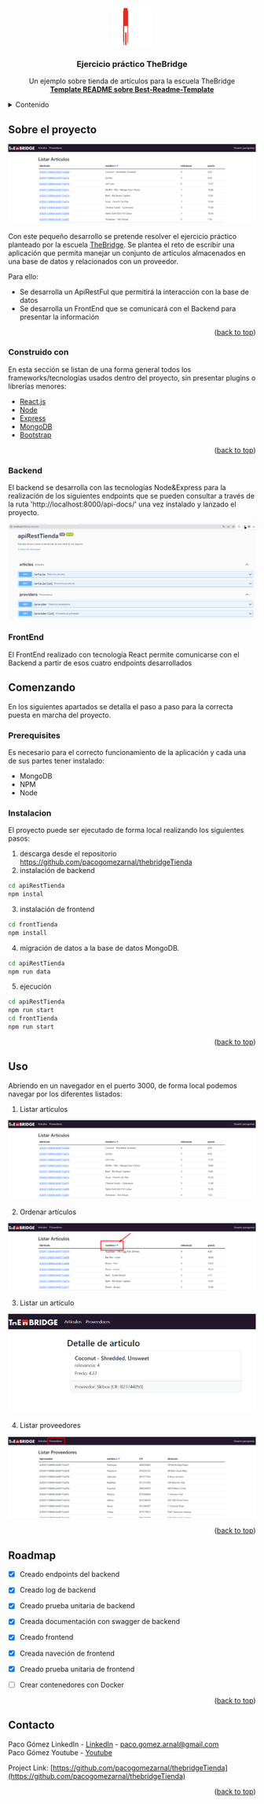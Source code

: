 <div id="top"></div>

<!-- PROJECT LOGO -->
<br />
<div align="center">
  <a href="https://github.com/pacogomezarnal/thebridgeTienda">
    <img src="frontTienda/public/logo_thebridge.svg" alt="LogoTheBridge" width="80" height="80">
  </a>

  <h3 align="center">Ejercicio práctico TheBridge</h3>

  <p align="center">
    Un ejemplo sobre tienda de artículos para la escuela TheBridge
    <br />
    <a href="https://github.com/othneildrew/Best-README-Template"><strong>Template README sobre Best-Readme-Template</strong></a>
  </p>
</div>



<!-- TABLE OF CONTENTS -->
<details>
  <summary>Contenido</summary>
  <ol>
    <li>
      <a href="#sobre-el-proyecto">Sobre el proyecto</a>
      <ul>
        <li><a href="#construido-con">Construido con</a></li>
        <li><a href="#backend">Backend</a></li>
        <li><a href="#frontend">Frontend</a></li>
      </ul>
    </li>
    <li>
      <a href="#comenzando">Comenzando</a>
      <ul>
        <li><a href="#prerequisitos">Prerequisitos</a></li>
        <li><a href="#instalacion">Instalación</a></li>
      </ul>
    </li>
    <li><a href="#uso">Uso</a></li>
    <li><a href="#roadmap">Roadmap</a></li>
    <li><a href="#contacto">Contacto</a></li>
  </ol>
</details>



<!-- ABOUT THE PROJECT -->
## Sobre el proyecto
<div align="center">
  <img src="frontTienda/public/screen_tienda01.png" alt="Tienda">
</div>

Con este pequeño desarrollo se pretende resolver el ejercicio práctico planteado por la escuela <a href="https://www.thebridge.tech/">TheBridge</a>. Se plantea el reto de escribir una aplicación que permita manejar un conjunto de artículos almacenados en una base de datos y relacionados con un proveedor.

Para ello:

* Se desarrolla un ApiRestFul que permitirá la interacción con la base de datos
* Se desarrolla un FrontEnd que se comunicará con el Backend para presentar la información

<p align="right">(<a href="#top">back to top</a>)</p>



### Construido con

En esta sección se listan de una forma general todos los frameworks/tecnologías usados dentro del proyecto, sin presentar plugins o librerías menores:

* [React.js](https://reactjs.org/)
* [Node](https://nodejs.dev/)
* [Express](https://expressjs.com/)
* [MongoDB](https://www.mongodb.com/)
* [Bootstrap](https://getbootstrap.com)

<p align="right">(<a href="#top">back to top</a>)</p>


### Backend

El backend se desarrolla con las tecnologías Node&Express para la realización de los siguientes endpoints que se pueden consultar a través de la ruta 'http://localhost:8000/api-docs/' una vez instalado y lanzado el proyecto.
<div align="center">
  <img src="frontTienda/public/screen_api01.png" alt="Tienda">
</div>

### FrontEnd

El FrontEnd realizado con tecnología React permite comunicarse con el Backend a partir de esos cuatro endpoints desarrollados

<!-- GETTING STARTED -->
## Comenzando

En los siguientes apartados se detalla el paso a paso para la correcta puesta en marcha del proyecto.

### Prerequisites

Es necesario para el correcto funcionamiento de la aplicación y cada una de sus partes tener instalado:

* MongoDB
* NPM
* Node

### Instalacion

El proyecto puede ser ejecutado de forma local realizando los siguientes pasos:

1. descarga desde el repositorio https://github.com/pacogomezarnal/thebridgeTienda
2. instalación de backend
  ```sh
  cd apiRestTienda
  npm instal
  ```
3. instalación de frontend
  ```sh
  cd frontTienda
  npm install
  ```
4. migración de datos a la base de datos MongoDB.
  ```sh
  cd apiRestTienda
  npm run data
  ```
5. ejecución
  ```sh
  cd apiRestTienda
  npm run start
  cd frontTienda
  npm run start
  ```


<p align="right">(<a href="#top">back to top</a>)</p>



<!-- USAGE EXAMPLES -->
## Uso

Abriendo en un navegador en el puerto  3000, de forma local podemos navegar por los diferentes listados:

1. Listar artículos
<img src="frontTienda/public/screen_tienda01.png" alt="Tienda">

2. Ordenar artículos
<img src="frontTienda/public/screen_tienda02.png" alt="Tienda">

3. Listar un artículo
<img src="frontTienda/public/screen_tienda03.png" alt="Tienda">

4. Listar proveedores
<img src="frontTienda/public/screen_tienda04.png" alt="Tienda">


<p align="right">(<a href="#top">back to top</a>)</p>



<!-- ROADMAP -->
## Roadmap

- [x] Creado endpoints del backend
- [x] Creado log de backend
- [x] Creado prueba unitaria de backend
- [x] Creada documentación con swagger de backend
- [x] Creado frontend
- [x] Creada naveción de frontend
- [x] Creado prueba unitaria de frontend
- [ ] Crear contenedores con Docker


<p align="right">(<a href="#top">back to top</a>)</p>





<!-- CONTACT -->
## Contacto

Paco Gómez  LinkedIn - [LinkedIn](https://www.linkedin.com/in/paco-gomez-arnal/) - paco.gomez.arnal@gmail.com
<br/>
Paco Gómez Youtube - [Youtube](https://www.youtube.com/c/PacoGomez)
<br/>

Project Link: [https://github.com/pacogomezarnal/thebridgeTienda](https://github.com/pacogomezarnal/thebridgeTienda)

<p align="right">(<a href="#top">back to top</a>)</p>
